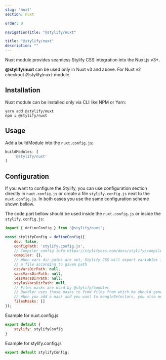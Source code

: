 ```yaml
---
slug: 'nuxt'
section: nuxt

order: 0

navigationTitle: "@stylify/nuxt"

title: "@stylify/nuxt"
description: ""
---
```


Nuxt module provides seamless Stylify CSS integration into the Nuxt.js v3+.

<note>
	<strong>@stylify/nuxt</strong> can be used only in Nuxt v3 and above. For Nuxt v2 checkout <nuxt-link to="/docs/nuxt-module">@stylify/nuxt-module</nuxt-link>.
</note>

## Installation

Nuxt module can be installed only via CLI like NPM or Yarn:

```
yarn add @stylify/nuxt
npm i @stylify/nuxt
```

## Usage

Add a buildModule into the `nuxt.config.js`:
```js
buildModules: [
	'@stylify/nuxt'
]
```

## Configuration

If you want to configure the Stylify, you can use configuration section directly in `nuxt.config.js` or create a file `stylify.config.js` next to the `nuxt.config.js`. In both cases you use the same configuration scheme shown bellow.

The code part bellow should be used inside the `nuxt.config.js` or inside the `stylify.config.js`:

```js
import { defineConfig } from '@stylify/nuxt';

const stylifyConfig = defineConfig({
	dev: false,
	configPath: 'stylify.config.js',
	// Compiler config info https://stylifycss.com/docs/stylify/compiler#configuration
	compiler: {},
	// When vars dir paths are set, Stylify CSS will export variables into
	// a file according to given path
	cssVarsDirPath: null,
	sassVarsDirPath: null,
	lessVarsDirPath: null,
	stylusVarsDirPath: null,
	// Files masks are used by @stylify/bundler
	// Bundler uses these masks to find files from which he should generate css
	// When you add a mask and you want to mangleSelectors, you also need to add appropriate loader. See bellow
	filesMasks: []
});
```

Example for nuxt.config.js
```js
export default {
	stylify: stylifyConfig
}
```

Example for stylify.config.js
```js
export default stylifyConfig;
```
